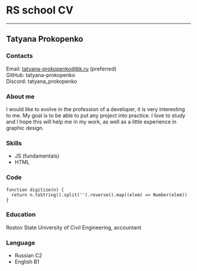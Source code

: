 # RS school CV
---
## Tatyana Prokopenko

### Contacts
Email: tatyana-prokopenko@bk.ru (preferred)  
GitHub: tatyana-prokopenko  
Discord: tatyana_prokopenko

### About me
I would like to evolve in the profession of a developer, it is very interesting to me. My goal is to be able to put any project into practice. I love to study and I hope this will help me in my work, as well as a little experience in graphic design.

### Skills
* JS (fundamentals)
* HTML

### Code
```
function digitize(n) {
  return n.toString().split('').reverse().map((elem) => Number(elem))
}
```

### Education
Rostov State University of Civil Engineering, accountant

### Language
* Russian C2
* English B1




